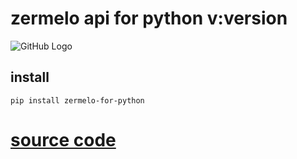 # zermelo api for python v:__version__
![GitHub Logo](https://zermelo.nl/static/images/nav/zermelo.8ee5db22a007.svg)

## install

```properties
pip install zermelo-for-python
```
# [source code](https://github.com/btpv/zermeloapi)
